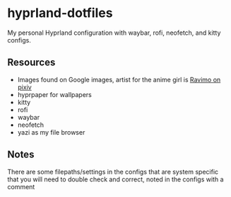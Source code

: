# hyprland-dotfiles
My personal Hyprland configuration with waybar, rofi, neofetch, and kitty configs.

## Resources
- Images found on Google images, artist for the anime girl is [Ravimo on pixiv](https://www.pixiv.net/en/users/60562229?fbclid=PAY2xjawJEr1xleHRuA2FlbQIxMQABphSqqiJK6ealth2vWKVBCEMv-K67Ypu2IDl6KzeTingc0tzpDMW6bWgRtg_aem_4DN3FstDjuu1sTQ_6l28xA)
- hyprpaper for wallpapers
- kitty
- rofi
- waybar
- neofetch
- yazi as my file browser

## Notes
There are some filepaths/settings in the configs that are system specific that you will need to double check and correct, noted in the configs with a comment
